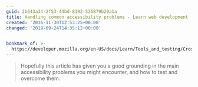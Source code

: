 ```yaml
---
guid: 2b643a34-2f53-44bd-8192-526879b20a1a
title: Handling common accessibility problems - Learn web development | MDN
created: '2016-11-30T12:53:25+00:00'
changed: '2019-09-24T14:35:12+00:00'


bookmark_of: >-
  https://developer.mozilla.org/en-US/docs/Learn/Tools_and_testing/Cross_browser_testing/Accessibility
---
```



<blockquote>Hopefully this article has given you a good grounding in the main accessibility problems you might encounter, and how to test and overcome them.</blockquote>
